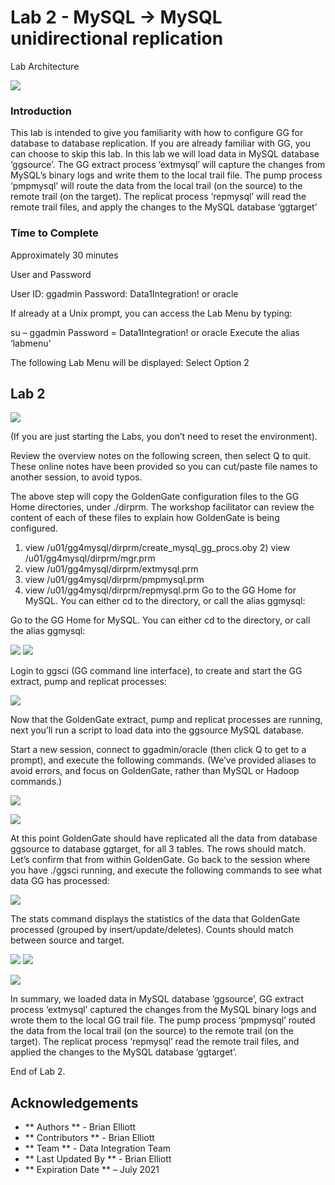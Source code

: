 # Lab 2 -  MySQL  -> MySQL unidirectional replication

Lab Architecture

![](images/200/image200_1.png)



### Introduction

This lab is intended to give you familiarity with how to configure GG for database to database replication. If you are already familiar with GG, you can choose to skip this lab.
In this lab we will load data in MySQL database ‘ggsource’. The GG extract process ‘extmysql’ will
capture the changes from MySQL’s binary logs and write them to the local trail file. The pump process
‘pmpmysql’ will route the data from the local trail (on the source) to the remote trail (on the target). The replicat process ‘repmysql’ will read the remote trail files, and apply the changes to the MySQL database ‘ggtarget’


### Time to Complete
Approximately 30 minutes

User and Password

User ID: ggadmin
Password: Data1Integration! or oracle

If already at a Unix prompt, you can access the Lab Menu by typing:

su – ggadmin
Password = Data1Integration! or oracle
Execute the alias ‘labmenu’

The following Lab Menu will be displayed:
Select Option 2

## Lab 2


![](images/ALL/A_LabMenu2.png)


(If you are just starting the Labs, you don’t need to reset the environment).

Review the overview notes on the following screen, then select Q to quit. These online notes have been provided so you can cut/paste file names to another session, to avoid typos.


The above step will copy the GoldenGate configuration files to the GG Home directories, under ./dirprm. The workshop facilitator can review the content of each of these files to explain how GoldenGate is being configured.

1) view /u01/gg4mysql/dirprm/create_mysql_gg_procs.oby 2) view /u01/gg4mysql/dirprm/mgr.prm
3) view /u01/gg4mysql/dirprm/extmysql.prm
4) view /u01/gg4mysql/dirprm/pmpmysql.prm
5) view /u01/gg4mysql/dirprm/repmysql.prm
Go to the GG Home for MySQL. You can either cd to the directory, or call the alias ggmysql:

Go to the GG Home for MySQL. You can either cd to the directory, or call the alias ggmysql:

![](images/ALL/A_2.png)
![](images/ALL/A3.png)

Login to ggsci (GG command line interface), to create and start the GG extract, pump and replicat
processes:

![](images/ALL/A4.png)

Now that the GoldenGate extract, pump and replicat processes are running, next you’ll run a script to load data into the ggsource MySQL database.

Start a new session, connect to ggadmin/oracle (then click Q to get to a prompt), and execute the following commands. (We’ve provided aliases to avoid errors, and focus on GoldenGate, rather than MySQL or Hadoop commands.)

![](images/ALL/A5.png)

![](images/ALL/A6.png)

At this point GoldenGate should have replicated all the data from database ggsource to database
ggtarget, for all 3 tables. The rows should match. Let’s confirm that from within GoldenGate. Go back to the session where you have ./ggsci running, and execute the following commands to see what data GG has processed:

![](images/ALL/A7.png)

The stats command displays the statistics of the data that GoldenGate processed (grouped by insert/update/deletes). Counts should match between source and target.

![](images/ALL/A8.png)
![](images/ALL/A9.png)

![](images/200/image2xx_1.png)

In summary, we loaded data in MySQL database ‘ggsource’, GG extract process ‘extmysql’ captured the changes from the MySQL binary logs and wrote them to the local GG trail file. The pump process
‘pmpmysql’ routed the data from the local trail (on the source) to the remote trail (on the target). The replicat process ‘repmysql’ read the remote trail files, and applied the changes to the MySQL database ‘ggtarget’.


End of Lab 2.

## Acknowledgements

 - ** Authors ** - Brian Elliott
 - ** Contributors ** - Brian Elliott
 - ** Team ** - Data Integration Team
 - ** Last Updated By ** - Brian Elliott
 - ** Expiration Date ** – July 2021


